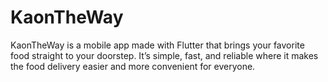 # KaonTheWay

KaonTheWay is a mobile app made with Flutter that brings your favorite food straight to your doorstep. It’s simple, fast, and reliable where it makes the food delivery easier and more convenient for everyone.
